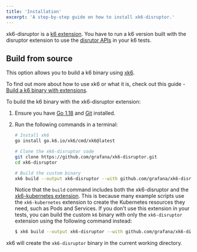 ```yaml
---
title: 'Installation'
excerpt: 'A step-by-step guide on how to install xk6-disruptor.'
---
```


xk6-disruptor is a [k6 extension](/extensions). You have to run a k6 version built with the disruptor extension to use the [disrutor APIs](/javascript-api/xk6-disruptor/api/) in your k6 tests.

## Build from source

This option allows you to build a k6 binary using [xk6](https://github.com/grafana/xk6).

To find out more about how to use xk6 or what it is, check out this guide - [Build a k6 binary with extensions](/extensions/guides/build-a-k6-binary-with-extensions/).


To build the k6 binary with the xk6-disruptor extension:
1. Ensure you have [Go 1.18](https://golang.org/doc/install) and [Git](https://git-scm.com/) installed.
2. Run the following commands in a terminal:

    ```bash
    # Install xk6
    go install go.k6.io/xk6/cmd/xk6@latest

    # Clone the xk6-disruptor code
    git clone https://github.com/grafana/xk6-disruptor.git
    cd xk6-disruptor

    # Build the custom binary 
    xk6 build --output xk6-disruptor --with github.com/grafana/xk6-disruptor=. --with github.com/grafana/xk6-kubernetes
    ```

    Notice that the `build` command includes both the xk6-disruptor and the [xk6-kubernetes extension](https://github.com/grafana/xk6-kubernetes).
    This is because many example scripts use the `xk6-kubernetes` extension to create the Kubernetes resources they need, such as Pods and Services.
    If you don't use this extension in your tests, you can build the custom `k6` binary with only the `xk6-disruptor` extension using the following command instead:

    ```bash
    $ xk6 build --output xk6-disruptor --with github.com/grafana/xk6-disruptor=.
    ```


xk6 will create the `xk6-disruptor` binary in the current working directory.